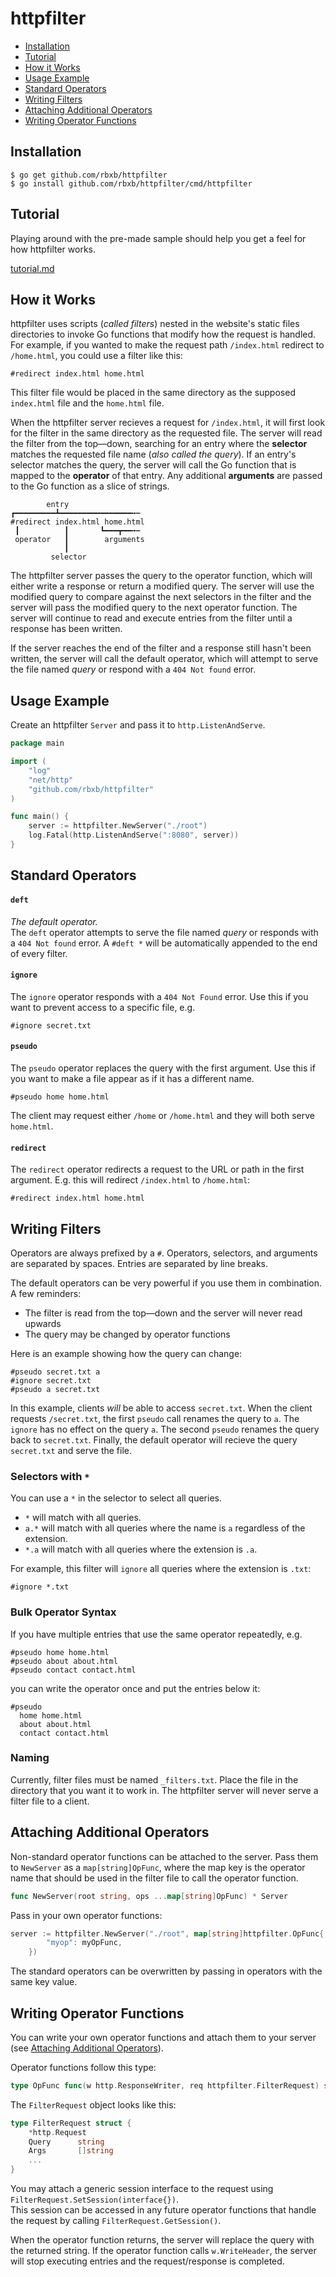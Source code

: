 # httpfilter

 - [Installation](#Installation)
 - [Tutorial](#Tutorial)
 - [How it Works](#How-it-Works)
 - [Usage Example](#Usage-Example)
 - [Standard Operators](#Standard-Operators)
 - [Writing Filters](#Writing-Filters)
 - [Attaching Additional Operators](#Attaching-Additional-Operators)
 - [Writing Operator Functions](#Writing-Operator-Functions)

## Installation

```shell
$ go get github.com/rbxb/httpfilter
$ go install github.com/rbxb/httpfilter/cmd/httpfilter
```

## Tutorial

Playing around with the pre-made sample should help you get a feel for how httpfilter works.

[tutorial.md](./tutorial.md)

## How it Works

httpfilter uses scripts (*called filters*) nested in the website's static files directories to invoke Go functions that modify how the request is handled. For example, if you wanted to make the request path `/index.html` redirect to `/home.html`, you could use a filter like this:
```
#redirect index.html home.html
```
This filter file would be placed in the same directory as the supposed `index.html` file and the `home.html` file.

When the httpfilter server recieves a request for `/index.html`, it will first look for the filter in the same directory as the requested file. The server will read the filter from the top—down, searching for an entry where the **selector** matches the requested file name (*also called the query*). If an entry's selector matches the query, the server will call the Go function that is mapped to the **operator** of that entry. Any additional **arguments** are passed to the Go function as a slice of strings.

```
        entry
┏━━━━━━━━━┻━━━━━━━━━━━━━━━━╍┅
#redirect index.html home.html
 ┃          ┃       ┗━━━┳━━╍┅
 operator   ┃        arguments
            ┃
         selector
```

The httpfilter server passes the query to the operator function, which will either write a response or return a modified query. The server will use the modified query to compare against the next selectors in the filter and the server will pass the modified query to the next operator function. The server will continue to read and execute entries from the filter until a response has been written.

If the server reaches the end of the filter and a response still hasn't been written, the server will call the default operator, which will attempt to serve the file named *query* or respond with a `404 Not found` error.

## Usage Example

Create an httpfilter `Server` and pass it to `http.ListenAndServe`.

```go
package main

import (
	"log"
	"net/http"
	"github.com/rbxb/httpfilter"
)

func main() {
	server := httpfilter.NewServer("./root")
	log.Fatal(http.ListenAndServe(":8080", server))
}
```

## Standard Operators

#### `deft`

*The default operator.*  
The `deft` operator attempts to serve the file named *query* or responds with a `404 Not found` error.
A `#deft *` will be automatically appended to the end of every filter.

#### `ignore`

The `ignore` operator responds with a `404 Not Found` error. Use this if you want to prevent access to a specific file, e.g.
```
#ignore secret.txt
```

#### `pseudo`

The `pseudo` operator replaces the query with the first argument. Use this if you want to make a file appear as if it has a different name.
```
#pseudo home home.html
```
The client may request either `/home` or `/home.html` and they will both serve `home.html`.

#### `redirect`

The `redirect` operator redirects a request to the URL or path in the first argument. E.g. this will redirect `/index.html` to `/home.html`:
```
#redirect index.html home.html
```

## Writing Filters

Operators are always prefixed by a `#`.
Operators, selectors, and arguments are separated by spaces.
Entries are separated by line breaks.

The default operators can be very powerful if you use them in combination.
A few reminders:
 - The filter is read from the top—down and the server will never read upwards
 - The query may be changed by operator functions

Here is an example showing how the query can change:
```
#pseudo secret.txt a
#ignore secret.txt
#pseudo a secret.txt
```
In this example, clients *will* be able to access `secret.txt`. When the client requests `/secret.txt`, the first `pseudo` call renames the query to `a`. The `ignore` has no effect on the query `a`. The second `pseudo` renames the query back to `secret.txt`. Finally, the default operator will recieve the query `secret.txt` and serve the file.

### Selectors with `*`

You can use a `*` in the selector to select all queries.
 - `*` will match with all queries.
 - `a.*` will match with all queries where the name is `a` regardless of the extension.
 - `*.a` will match with all queries where the extension is `.a`.

For example, this filter will `ignore` all queries where the extension is `.txt`:
```
#ignore *.txt
```

### Bulk Operator Syntax

If you have multiple entries that use the same operator repeatedly, e.g.
```
#pseudo home home.html
#pseudo about about.html
#pseudo contact contact.html
```
you can write the operator once and put the entries below it:
```
#pseudo
  home home.html
  about about.html
  contact contact.html
```

### Naming

Currently, filter files must be named `_filters.txt`.
Place the file in the directory that you want it to work in.
The httpfilter server will never serve a filter file to a client.

## Attaching Additional Operators

Non-standard operator functions can be attached to the server.
Pass them to `NewServer` as a `map[string]OpFunc`, where the map key is the operator name that should be used in the filter file to call the operator function.
```go
func NewServer(root string, ops ...map[string]OpFunc) * Server
```
Pass in your own operator functions:
```go
server := httpfilter.NewServer("./root", map[string]httpfilter.OpFunc{
		"myop": myOpFunc,
	})
```
The standard operators can be overwritten by passing in operators with the same key value.

## Writing Operator Functions

You can write your own operator functions and attach them to your server (see [Attaching Additional Operators](#Attaching-Additional-Operators)).

Operator functions follow this type:
```go
type OpFunc func(w http.ResponseWriter, req httpfilter.FilterRequest) string
```

The `FilterRequest` object looks like this:
```go
type FilterRequest struct {
	*http.Request
	Query      string
	Args       []string
	...
}
```

You may attach a generic session interface to the request using `FilterRequest.SetSession(interface{})`.  
This session can be accessed in any future operator functions that handle the request by calling `FilterRequest.GetSession()`.

When the operator function returns, the server will replace the query with the returned string.
If the operator function calls `w.WriteHeader`, the server will stop executing entries and the request/response is completed.
